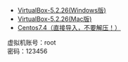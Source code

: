 * [VirtualBox-5.2.26(Windows版)](https://file.mukewang.com/shizhan/file/117/VirtualBox-5.2.26-128414-Win.exe)
* [VirtualBox-5.2.26(Mac版)](https://file.mukewang.com/shizhan/file/117/VirtualBox-5.2.26-128414-OSX.dmg)
* [Centos7.4（直接导入，不要解压！）](https://file.mukewang.com/shizhan/file/187/centos7.4-d886.ova)

虚拟机账号：root   
密码：123456
